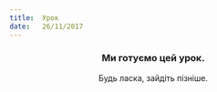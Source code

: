 ```yaml
---
title:  Урок
date:   26/11/2017
---
```


### <center>Ми готуємо цей урок.</center>
<center>Будь ласка, зайдіть пізніше.</center>